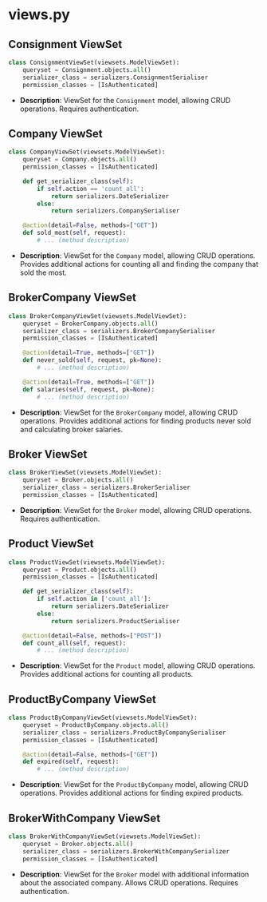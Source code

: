 # views.py

## Consignment ViewSet

```python
class ConsignmentViewSet(viewsets.ModelViewSet):
    queryset = Consignment.objects.all()
    serializer_class = serializers.ConsignmentSerialiser
    permission_classes = [IsAuthenticated]
```

- **Description**: ViewSet for the `Consignment` model, allowing CRUD operations. Requires authentication.

## Company ViewSet

```python
class CompanyViewSet(viewsets.ModelViewSet):
    queryset = Company.objects.all()
    permission_classes = [IsAuthenticated]

    def get_serializer_class(self):
        if self.action == 'count_all':
            return serializers.DateSerializer
        else:
            return serializers.CompanySerialiser

    @action(detail=False, methods=["GET"])
    def sold_most(self, request):
        # ... (method description)
```

- **Description**: ViewSet for the `Company` model, allowing CRUD operations. Provides additional actions for counting all and finding the company that sold the most.

## BrokerCompany ViewSet

```python
class BrokerCompanyViewSet(viewsets.ModelViewSet):
    queryset = BrokerCompany.objects.all()
    serializer_class = serializers.BrokerCompanySerialiser
    permission_classes = [IsAuthenticated]

    @action(detail=True, methods=["GET"])
    def never_sold(self, request, pk=None):
        # ... (method description)

    @action(detail=True, methods=["GET"])
    def salaries(self, request, pk=None):
        # ... (method description)
```

- **Description**: ViewSet for the `BrokerCompany` model, allowing CRUD operations. Provides additional actions for finding products never sold and calculating broker salaries.

## Broker ViewSet

```python
class BrokerViewSet(viewsets.ModelViewSet):
    queryset = Broker.objects.all()
    serializer_class = serializers.BrokerSerialiser
    permission_classes = [IsAuthenticated]
```

- **Description**: ViewSet for the `Broker` model, allowing CRUD operations. Requires authentication.

## Product ViewSet

```python
class ProductViewSet(viewsets.ModelViewSet):
    queryset = Product.objects.all()
    permission_classes = [IsAuthenticated]

    def get_serializer_class(self):
        if self.action in ['count_all']:
            return serializers.DateSerializer
        else:
            return serializers.ProductSerialiser

    @action(detail=False, methods=["POST"])
    def count_all(self, request):
        # ... (method description)
```

- **Description**: ViewSet for the `Product` model, allowing CRUD operations. Provides additional actions for counting all products.

## ProductByCompany ViewSet

```python
class ProductByCompanyViewSet(viewsets.ModelViewSet):
    queryset = ProductByCompany.objects.all()
    serializer_class = serializers.ProductByCompanySerialiser
    permission_classes = [IsAuthenticated]

    @action(detail=False, methods=["GET"])
    def expired(self, request):
        # ... (method description)
```

- **Description**: ViewSet for the `ProductByCompany` model, allowing CRUD operations. Provides additional actions for finding expired products.

## BrokerWithCompany ViewSet

```python
class BrokerWithCompanyViewSet(viewsets.ModelViewSet):
    queryset = Broker.objects.all()
    serializer_class = serializers.BrokerWithCompanySerializer
    permission_classes = [IsAuthenticated]
```

- **Description**: ViewSet for the `Broker` model with additional information about the associated company. Allows CRUD operations. Requires authentication.
